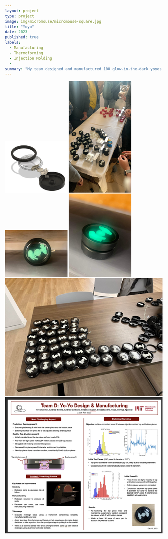 ```yaml
---
layout: project
type: project
image: img/micromouse/micromouse-square.jpg
title: "Yoyo"
date: 2023
published: true
labels:
  - Manufacturing
  - Thermoforming
  - Injection Molding
  - 
summary: "My team designed and manufactured 100 glow-in-the-dark yoyos. Design was planned and reworked each yoyo batch. Final design included three injection molded pieces and one thermoformed piece press fit onto a bearing."
---
```


<div class="text-center p-4">
  <img width="200px" src="../img/yoyocad.JPG" class="img-thumbnail" >
  <img width="200px" src="../img/molds.JPG" class="img-thumbnail" >
</div>

<div class="text-center p-4">
  <img width="200px" src="../img/yoyofront.JPG" class="img-thumbnail" >
  <img width="200px" src="../img/yoyoangled.JPG" class="img-thumbnail" >
</div>

<div class="text-center p-4">
  <img width="700px" src="../img/yoyolots.JPG" class="img-thumbnail" >
</div>

<div class="text-center p-4">
  <img width="700px" src="../img/yoyoposter.png" class="img-thumbnail" >
</div>
